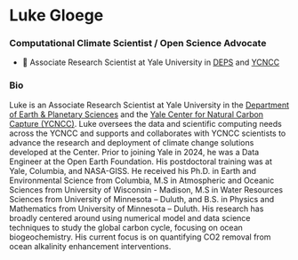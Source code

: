 # Luke Gloege

### Computational Climate Scientist / Open Science Advocate
- 🔭 Associate Research Scientist at Yale University in [DEPS](https://earth.yale.edu/) and [YCNCC](https://naturalcarboncapture.yale.edu/)

### Bio
Luke is an Associate Research Scientist at Yale University in the [Department of Earth & Planetary Sciences](https://earth.yale.edu/) and the [Yale Center for Natural Carbon Capture (YCNCC)](https://naturalcarboncapture.yale.edu/). Luke oversees the data and scientific computing needs across the YCNCC and supports and collaborates with YCNCC scientists to advance the research and deployment of climate change solutions developed at the Center. Prior to joining Yale in 2024, he was a Data Engineer at the Open Earth Foundation. His postdoctoral training was at Yale, Columbia, and NASA-GISS. He received his Ph.D. in Earth and Environmental Science from Columbia, M.S in Atmospheric and Oceanic Sciences from University of Wisconsin - Madison, M.S in Water Resources Sciences from University of Minnesota – Duluth, and B.S. in Physics and Mathematics from University of Minnesota – Duluth. His research has broadly centered around using numerical model and data science techniques to study the global carbon cycle, focusing on ocean biogeochemistry. His current focus is on quantifying CO2 removal from ocean alkalinity enhancement interventions.
<!--
**lgloege/lgloege** is a ✨ _special_ ✨ repository because its `README.md` (this file) appears on your GitHub profile.

Here are some ideas to get you started:

- 🔭 I’m currently working on ...
- 🌱 I’m currently learning ...
- 👯 I’m looking to collaborate on ...
- 🤔 I’m looking for help with ...
- 💬 Ask me about ...
- 📫 How to reach me: ...
- 😄 Pronouns: ...
- ⚡ Fun fact: ...
-->
